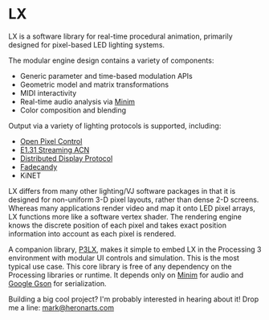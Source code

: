 LX
==

LX is a software library for real-time procedural animation, primarily designed for pixel-based LED lighting systems.

The modular engine design contains a variety of components:

* Generic parameter and time-based modulation APIs
* Geometric model and matrix transformations
* MIDI interactivity
* Real-time audio analysis via [Minim](https://github.com/ddf/Minim)
* Color composition and blending

Output via a variety of lighting protocols is supported, including:

* [Open Pixel Control](http://openpixelcontrol.org/)
* [E1.31 Streaming ACN](http://www.opendmx.net/index.php/E1.31)
* [Distributed Display Protocol](http://www.3waylabs.com/ddp/)
* [Fadecandy](https://github.com/scanlime/fadecandy)
* KiNET

LX differs from many other lighting/VJ software packages in that it is designed for non-uniform 3-D pixel layouts, rather than dense 2-D screens. Whereas many applications render video and map it onto LED pixel arrays, LX functions more like a software vertex shader. The rendering engine knows the discrete position of each pixel and takes exact position information into account as each pixel is rendered.   

A companion library, [P3LX](https://github.com/heronarts/P3LX), makes it simple to embed LX in the Processing 3 environment with modular UI controls and simulation. This is the most typical use case. This core library is free of any dependency on the Processing libraries or runtime. It depends only on [Minim](https://github.com/ddf/Minim) for audio and [Google Gson](https://code.google.com/p/google-gson/) for serialization.
 
Building a big cool project? I'm probably interested in hearing about it! Drop me a line: mark@heronarts.com

